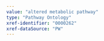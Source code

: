 ```yaml
---
value: "altered metabolic pathway"
type: "Pathway Ontology"
xref-identifier: "0000262"
xref-dataSource: "PW"
---
```

